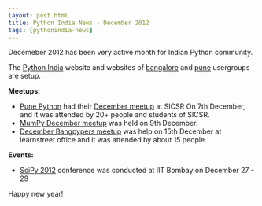 ```yaml
---
layout: post.html
title: Python India News - December 2012
tags: [pythonindia-news]
---
```


Decemeber 2012 has been very active month for Indian Python community.

The [Python India](http://python.org.in/) website and websites of [bangalore][] and [pune][] usergroups are setup.

**Meetups:**

* [Pune Python][pune] had their [December meetup][pune-dec] at SICSR On 7th December, and it was attended by 20+ people and students of SICSR.
* [MumPy December meetup][mumpy-dec] was held on 9th December.
* [December Bangpypers meetup][bang-dec] was help on 15th December at learnstreet office and it was attended by about 15 people.

**Events:**

* [SciPy 2012][scipy2012] conference was conducted at IIT Bombay on December 27 - 29

Happy new year!

[bangalore]: http://bangalore.python.org.in/
[pune]: http://pune.python.org.in/

[mumpy-dec]: https://groups.google.com/forum/?fromgroups=#!topic/mumpy/PgYW33VqNKE
[pune-dec]: http://pune.python.org.in/meeting-notes/2012/12/07/meeting-notes.html
[mumpy-dec]: https://groups.google.com/forum/?fromgroups=#!topic/mumpy/PgYW33VqNKE
[bang-dec]: http://bangalore.python.org.in/blog/2012/00/13/december-bangpypers-meetup/
[scipy2012]: http://scipy.in/scipyin/2012/

